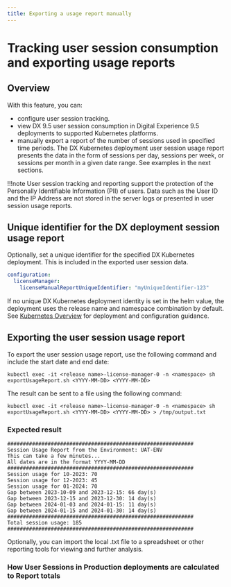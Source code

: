 ```yaml
---
title: Exporting a usage report manually
---
```

# Tracking user session consumption and exporting usage reports 

## Overview

With this feature, you can:

- configure user session tracking.
- view DX 9.5 user session consumption in Digital Experience 9.5 deployments to supported Kubernetes platforms.
- manually export a report of the number of sessions used in specified time periods. The DX Kubernetes deployment user session usage report presents the data in the form of sessions per day, sessions per week, or sessions per month in a given date range. See examples in the next sections. 

!!!note
    User session tracking and reporting support the protection of the Personally Identifiable Information (PII) of users. Data such as the User ID and the IP Address are not stored in the server logs or presented in user session usage reports.

## Unique identifier for the DX deployment session usage report

Optionally, set a unique identifier for the specified DX Kubernetes deployment. This is included in the exported user session data.

```yaml
configuration:
  licenseManager:
    licenseManualReportUniqueIdentifier: "myUniqueIdentifier-123"
```

If no unique DX Kubernetes deployment identity is set in the helm value, the deployment uses the release name and namespace combination by default. See [Kubernetes Overview](../../../../get_started/plan_deployment/container_deployment/index.md) for deployment and configuration guidance. 

## Exporting the user session usage report

To export the user session usage report, use the following command and include the start date and end date:

```
kubectl exec -it <release name>-license-manager-0 -n <namespace> sh exportUsageReport.sh <YYYY-MM-DD> <YYYY-MM-DD>
```

The result can be sent to a file using the following command:

```
kubectl exec -it <release name>-license-manager-0 -n <namespace> sh exportUsageReport.sh <YYYY-MM-DD> <YYYY-MM-DD> > /tmp/output.txt
```

### Expected result

```
############################################################
Session Usage Report from the Environment: UAT-ENV
This can take a few minutes...
All dates are in the format YYYY-MM-DD
############################################################
Session usage for 10-2023: 70
Session usage for 12-2023: 45
Session usage for 01-2024: 70
Gap between 2023-10-09 and 2023-12-15: 66 day(s)
Gap between 2023-12-15 and 2023-12-30: 14 day(s)
Gap between 2024-01-03 and 2024-01-15: 11 day(s)
Gap between 2024-01-15 and 2024-01-30: 14 day(s)
############################################################
Total session usage: 185
############################################################
```

Optionally, you can import the local .txt file to a spreadsheet or other reporting tools for viewing and further analysis.

### How User Sessions in Production deployments are calculated to Report totals
